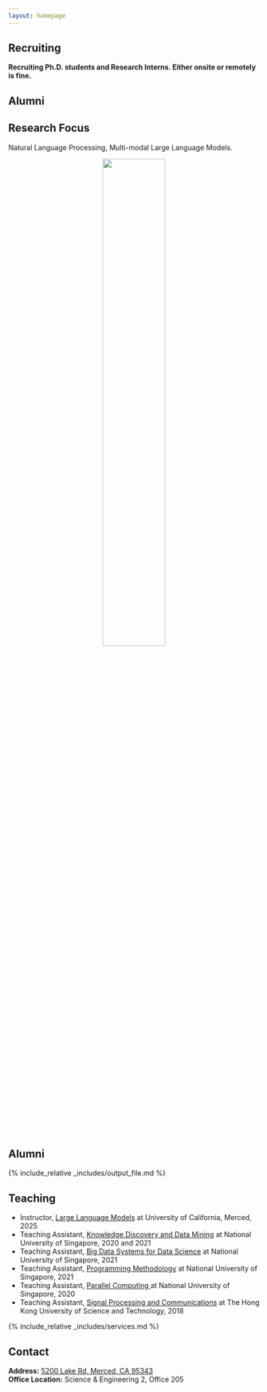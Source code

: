 ```yaml
---
layout: homepage
---
```


## Recruiting

**Recruiting Ph.D. students and Research Interns. Either onsite or remotely is fine.**<br>

## Alumni



## Research Focus

Natural Language Processing, Multi-modal Large Language Models.<br> 

<p align="center">
<img src='person_logo.png' width = "50%">
</p>

## Alumni

{% include_relative _includes/output_file.md %}


## Teaching
- Instructor, [Large Language Models](https://wangywust.github.io/llm-course-2025) at University of California, Merced, 2025
- Teaching Assistant, [Knowledge Discovery and Data Mining](https://nusmods.com/modules/CS5228/knowledge-discovery-and-data-mining) at National University of Singapore, 2020 and 2021
- Teaching Assistant, [Big Data Systems for Data Science](https://nusmods.com/modules/CS5228/knowledge-discovery-and-data-mining) at National University of Singapore, 2021
- Teaching Assistant, [Programming Methodology](https://nusmods.com/modules/CS5228/knowledge-discovery-and-data-mining) at National University of Singapore, 2021
- Teaching Assistant, [Parallel Computing ](https://nusmods.com/modules/CS3210/parallel-computing) at National University of Singapore, 2020
- Teaching Assistant, [Signal Processing and Communications](https://nusmods.com/modules/CS5228/knowledge-discovery-and-data-mining) at The Hong Kong University of Science and Technology, 2018

{% include_relative _includes/services.md %}

## Contact
**Address:** [5200 Lake Rd, Merced, CA 95343](https://g.co/kgs/4tVi9BQ)
<br>
**Office Location:**  Science & Engineering 2, Office 205